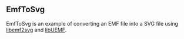 ## EmfToSvg

EmfToSvg is an example of converting an EMF file into a SVG file using [libemf2svg](https://github.com/kakwa/libemf2svg) and [libUEMF](https://github.com/mathog/libUEMF).
